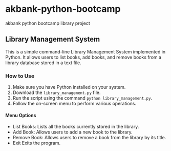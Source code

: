 # akbank-python-bootcamp
 akbank python bootcamp library project

## Library Management System

This is a simple command-line Library Management System implemented in Python. It allows users to list books, add books, and remove books from a library database stored in a text file.

### How to Use

1. Make sure you have Python installed on your system.
2. Download the `library_management.py` file.
3. Run the script using the command `python library_management.py`.
4. Follow the on-screen menu to perform various operations.

#### Menu Options

- List Books: Lists all the books currently stored in the library.
- Add Book: Allows users to add a new book to the library.
- Remove Book: Allows users to remove a book from the library by its title.
- Exit Exits the program.
